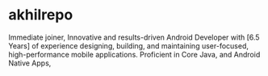 # akhilrepo
Immediate joiner, Innovative and results-driven Android Developer with [6.5 Years] of experience designing, building, and maintaining user-focused, high-performance mobile applications. Proficient in Core Java, and Android Native Apps,
